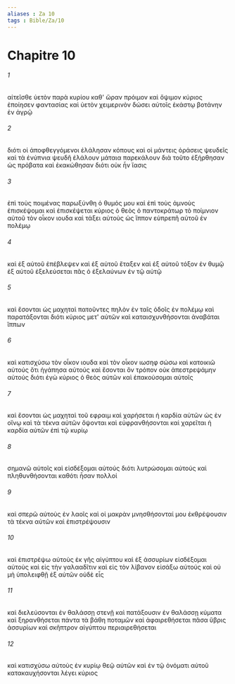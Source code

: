 ```yaml
---
aliases : Za 10
tags : Bible/Za/10
---
```


# Chapitre 10

###### 1
αἰτεῖσθε ὑετὸν παρὰ κυρίου καθ' ὥραν πρόιμον καὶ ὄψιμον κύριος ἐποίησεν φαντασίας καὶ ὑετὸν χειμερινὸν δώσει αὐτοῖς ἑκάστῳ βοτάνην ἐν ἀγρῷ
###### 2
διότι οἱ ἀποφθεγγόμενοι ἐλάλησαν κόπους καὶ οἱ μάντεις ὁράσεις ψευδεῖς καὶ τὰ ἐνύπνια ψευδῆ ἐλάλουν μάταια παρεκάλουν διὰ τοῦτο ἐξήρθησαν ὡς πρόβατα καὶ ἐκακώθησαν διότι οὐκ ἦν ἴασις
###### 3
ἐπὶ τοὺς ποιμένας παρωξύνθη ὁ θυμός μου καὶ ἐπὶ τοὺς ἀμνοὺς ἐπισκέψομαι καὶ ἐπισκέψεται κύριος ὁ θεὸς ὁ παντοκράτωρ τὸ ποίμνιον αὐτοῦ τὸν οἶκον ιουδα καὶ τάξει αὐτοὺς ὡς ἵππον εὐπρεπῆ αὐτοῦ ἐν πολέμῳ
###### 4
καὶ ἐξ αὐτοῦ ἐπέβλεψεν καὶ ἐξ αὐτοῦ ἔταξεν καὶ ἐξ αὐτοῦ τόξον ἐν θυμῷ ἐξ αὐτοῦ ἐξελεύσεται πᾶς ὁ ἐξελαύνων ἐν τῷ αὐτῷ
###### 5
καὶ ἔσονται ὡς μαχηταὶ πατοῦντες πηλὸν ἐν ταῖς ὁδοῖς ἐν πολέμῳ καὶ παρατάξονται διότι κύριος μετ' αὐτῶν καὶ καταισχυνθήσονται ἀναβάται ἵππων
###### 6
καὶ κατισχύσω τὸν οἶκον ιουδα καὶ τὸν οἶκον ιωσηφ σώσω καὶ κατοικιῶ αὐτούς ὅτι ἠγάπησα αὐτούς καὶ ἔσονται ὃν τρόπον οὐκ ἀπεστρεψάμην αὐτούς διότι ἐγὼ κύριος ὁ θεὸς αὐτῶν καὶ ἐπακούσομαι αὐτοῖς
###### 7
καὶ ἔσονται ὡς μαχηταὶ τοῦ εφραιμ καὶ χαρήσεται ἡ καρδία αὐτῶν ὡς ἐν οἴνῳ καὶ τὰ τέκνα αὐτῶν ὄψονται καὶ εὐφρανθήσονται καὶ χαρεῖται ἡ καρδία αὐτῶν ἐπὶ τῷ κυρίῳ
###### 8
σημανῶ αὐτοῖς καὶ εἰσδέξομαι αὐτούς διότι λυτρώσομαι αὐτούς καὶ πληθυνθήσονται καθότι ἦσαν πολλοί
###### 9
καὶ σπερῶ αὐτοὺς ἐν λαοῖς καὶ οἱ μακρὰν μνησθήσονταί μου ἐκθρέψουσιν τὰ τέκνα αὐτῶν καὶ ἐπιστρέψουσιν
###### 10
καὶ ἐπιστρέψω αὐτοὺς ἐκ γῆς αἰγύπτου καὶ ἐξ ἀσσυρίων εἰσδέξομαι αὐτοὺς καὶ εἰς τὴν γαλααδῖτιν καὶ εἰς τὸν λίβανον εἰσάξω αὐτούς καὶ οὐ μὴ ὑπολειφθῇ ἐξ αὐτῶν οὐδὲ εἷς
###### 11
καὶ διελεύσονται ἐν θαλάσσῃ στενῇ καὶ πατάξουσιν ἐν θαλάσσῃ κύματα καὶ ξηρανθήσεται πάντα τὰ βάθη ποταμῶν καὶ ἀφαιρεθήσεται πᾶσα ὕβρις ἀσσυρίων καὶ σκῆπτρον αἰγύπτου περιαιρεθήσεται
###### 12
καὶ κατισχύσω αὐτοὺς ἐν κυρίῳ θεῷ αὐτῶν καὶ ἐν τῷ ὀνόματι αὐτοῦ κατακαυχήσονται λέγει κύριος
